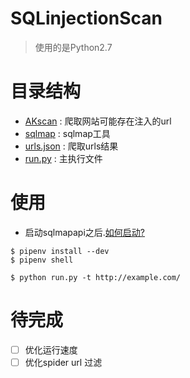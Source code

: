 # SQLinjectionScan
> 使用的是Python2.7

# 目录结构
- [AKscan](./AKscan) : 爬取网站可能存在注入的url
- [sqlmap](./sqlmap-dev) : sqlmap工具
- [urls.json](./urls.json) : 爬取urls结果
- [run.py](./run.py) : 主执行文件

# 使用
- 启动sqlmapapi之后.[如何启动?](./sqlmapApi/README.md)
```shell
$ pipenv install --dev
$ pipenv shell

$ python run.py -t http://example.com/
```

# 待完成
- [ ] 优化运行速度
- [ ] 优化spider url 过滤